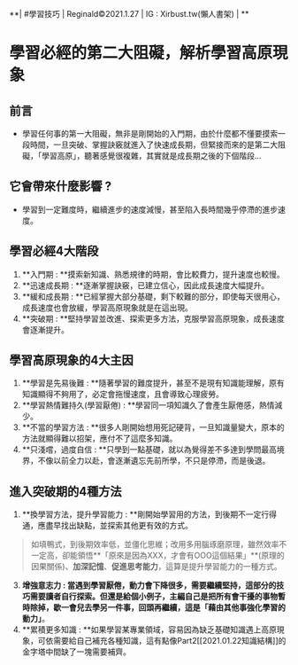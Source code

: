 **| #學習技巧 | Reginald&copy;2021.1.27 | IG : Xirbust.tw(懶人書架) | **
# 學習必經的第二大阻礙，解析學習高原現象
## 前言
* 學習任何事的第一大阻礙，無非是剛開始的入門期，由於什麼都不懂要摸索一段時間，一旦突破、掌握訣竅就進入了快速成長期，但緊接而來的是第二大阻礙，「學習高原」，聽著感覺很複雜，其實就是成長期之後的下個階段...
## 它會帶來什麼影響 ?
* 學習到一定難度時，繼續進步的速度減慢，甚至陷入長時間幾乎停滯的進步速度。
## 學習必經4大階段
1. **入門期 : **摸索新知識、熟悉規律的時期，會比較費力，提升速度也較慢。
2. **迅速成長期 : **逐漸掌握訣竅，已建立信心，因此成長速度大幅提升。
3. **緩和成長期 : **已經掌握大部分基礎，剩下較難的部分，即使每天很用心，成長速度也會放緩，學習高原現象就是在這出現。
4. **突破期 : **堅持學習並改進、探索更多方法，克服學習高原現象，成長速度會逐漸提升。
## 學習高原現象的4大主因
1. **學習是先易後難 : **隨著學習的難度提升，甚至不是現有知識能理解，原有知識顯得不夠用了，必定會拖慢速度，且會導致心理疲勞。
2. **學習熱情難持久(學習厭倦) : **學習同一項知識久了會產生厭倦感，熱情減少。
3. **不當的學習方法 : **很多人剛開始想用死記硬背，一旦知識量變大，原本的方法就顯得難以招架，應付不了這麼多知識。
4. **只淺嚐，過度自信 : **只學到一點基礎，就以為覺得差不多達到學問最高境界，不像以前全力以赴，會逐漸遺忘先前所學，不只是停滯，而是後退。
## 進入突破期的4種方法
1. **換學習方法，提升學習能力 : **剛開始學習用的方法，到後期不一定行得通，應盡早找出缺點，並探索其他更有效的方式。
>如填鴨式，到後期效率低，並僵化思維；改用多用腦琢磨原理，雖然效率不一定高，卻能領悟**「原來是因為XXX，才會有OOO這個結果」**(原理的因果關係)、**加深記憶**、**促進思考能力**，這算是提升學習能力的一種方式。
3. **增強意志力 : **當遇到學習厭倦，動力會下降很多，需要繼續堅持，這部分的技巧需要讀者自行探索。但還是給個小例子，主編自己是把所有會干擾的事物暫時除掉，歇一會兒去學另一件事，回頭再繼續，這是**「藉由其他事強化學習的動力」**。
4. **累積更多知識 : **如果學習某專業領域，容易因為缺乏基礎知識遇上高原現象，可依需要給自己補充各種知識，這有點像Part2[[2021.01.22知識結構]]的金字塔中間缺了一塊需要補齊。